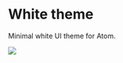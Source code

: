 # White theme

Minimal white UI theme for Atom.

![](https://raw.githubusercontent.com/williamtguerra/atom-white-ui/master/screenshot.png)
